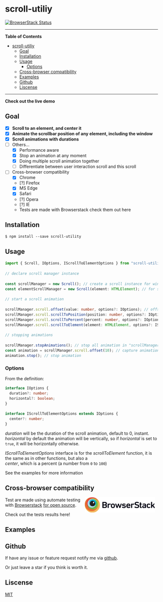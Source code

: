 # scroll-utiliy #

[![BrowserStack Status](https://www.browserstack.com/automate/badge.svg?badge_key=QmJOaDZzS3BBOWUrem1PMWw1K29CZjByZjNBcTNyYlE0LzVYZEhFYVg1ST0tLXBOR05wTitscU1PM2FvQ0NrOUlHbHc9PQ==--70960e59e91fc8efc3dced4f2cebeff5665746ca)](https://www.browserstack.com/automate/public-build/QmJOaDZzS3BBOWUrem1PMWw1K29CZjByZjNBcTNyYlE0LzVYZEhFYVg1ST0tLXBOR05wTitscU1PM2FvQ0NrOUlHbHc9PQ==--70960e59e91fc8efc3dced4f2cebeff5665746ca)

______________
<!-- markdown-toc start - Don't edit this section. Run M-x markdown-toc-refresh-toc -->
**Table of Contents**

- [scroll-utiliy](#scroll-utiliy)
    - [Goal](#goal)
    - [Installation](#installation)
    - [Usage](#usage)
        - [Options](#options)
    - [Cross-browser compatibility](#cross-browser-compatibility)
    - [Examples](#examples)
    - [Github](#github)
    - [Liscense](#liscense)

<!-- markdown-toc end -->
______________

**Check out the live demo**

## Goal ##
* [x] **Scroll to an element, and center it**
* [x] **Animate the scrollbar position of any element, including the window**
* [x] **Scroll animations with durations**
* [ ] Others...
  * [x] Performance aware
  * [x] Stop an animation at any moment
  * [x] Doing multiple scroll animation together
  * [ ] Differentiate between user interaction scroll and this scroll
* [ ] Cross-browser compatibility
  *  [x] Chrome
  *  [?] Firefox
  *  [x] MS Edge
  *  [x] Safari
  *  [?] Opera
  *  [?] IE
  * Tests are made with Browserstack check them out here

## Installation ##

```console
$ npm install --save scroll-utility 
```

## Usage ##

```ts
import { Scroll, IOptions, IScrollToElementOptions } from "scroll-utility";

// declare scroll manager instance

const scrollManager = new Scroll(); // create a scroll instance for window for scrolling the page
const elementScrollManager = new Scroll(element: HTMLElement); // for scrolling inside element instead of window

// start a scroll animation

scrollManager.scroll.offset(value: number, options?: IOptions); // offset current scroll position by "value"
scrollManager.scroll.scrollToPosition(position: number, options?: IOptions); // scroll to position "position"
scrollManager.scroll.scrollToPercent(percent: number, options?: IOptions); // scroll to position given by "percent"
scrollManager.scroll.scrollToElement(element: HTMLElement, options?: IScrollToElementOptions); // scroll to element "element"

// stopping animations

scrollManager.stopAnimations(); // stop all animation in "scrollManager"
const animation = scrollManager.scroll.offset(10); // capture animation
animation.stop(); // stop animation

```

### Options ###

From the definition:

```ts
interface IOptions {
  duration?: number;
  horizontal?: boolean;
}

interface IScrollToElementOptions extends IOptions {
  center?: number;
}
```

*duration* will be the duration of the scroll animation, default to 0, instant.  
*horizontal* by default the animation will be vertically, so if *horizontal* is set to `true`, it will be horizontally otherwise.  

*IScrollToElementOptions* interface is for the *scrollToElement* function, it is the same as in other functions, but also a  
*center*, which is a percent (a number from `0` to `100`)

See the examples for more information

## Cross-browser compatibility ##

<span style="float: right; margin-right: 10px; text-align: middle">  <img  height="50" src="./assets/BrowserStack-logo.png" alt="Browserstack logo"> </span>

Test are made using automate testing with [Browserstack](https://www.browserstack.com) [for open source](https://www.browserstack.com/open-source?ref=pricing).

Check out the tests results here!

## Examples

## Github ##

If have any issue or feature request notify me via [github](https://github.com/LeDDGroup/scroll-utility/issues).  

Or just leave a star if you think is worth it.

## Liscense ##
[MIT](./LICENSE.md)
